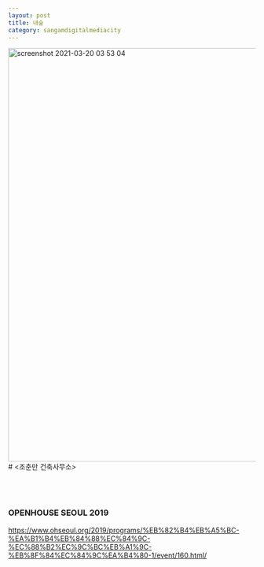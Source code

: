 ```yaml
---
layout: post
title: 내숲
category: sangamdigitalmediacity
---
```


<img width="840" alt="screenshot 2021-03-20 03 53 04" src="https://user-images.githubusercontent.com/81041256/111917632-710f8e00-8ac4-11eb-9c43-1bbfca711d8d.png">
# <조춘만 건축사무소>

<br/>
<br/>
<br/>
<br/>

### OPENHOUSE SEOUL 2019
 <https://www.ohseoul.org/2019/programs/%EB%82%B4%EB%A5%BC-%EA%B1%B4%EB%84%88%EC%84%9C-%EC%88%B2%EC%9C%BC%EB%A1%9C-%EB%8F%84%EC%84%9C%EA%B4%80-1/event/160.html/>
